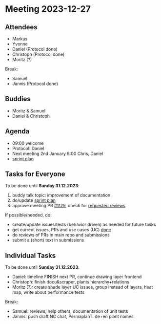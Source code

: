 # Meeting 2023-12-27

## Attendees

- Markus
- Yvonne
- Daniel (Protocol done)
- Christoph (Protocol done)
- Moritz (?)

Break:

- Samuel
- Jannis (Protocol done)

## Buddies

- Moritz & Samuel
- Daniel & Christoph

## Agenda

- 09:00 welcome
- Protocol: Daniel
- Next meeting 2nd January 9:00 Chris, Daniel
- [sprint plan](https://project.permaplant.net)

## Tasks for Everyone

To be done until **Sunday 31.12.2023**:

1. buddy talk topic: improvement of documentation
2. do/update [sprint plan](https://project.permaplant.net)
3. approve meeting PR [#1129](https://pull.permaplant.net/1129/files),
   check for [requested reviews](https://pulls.permaplant.net/?q=is%3Aopen+user-review-requested%3A%40me)

If possible/needed, do:

- create/update issues/tests (behavior driven) as needed for future tasks
- get current issues, PRs and use cases (UC) [done](../usecases/README.md)
- do reviews of PRs in main repo and submissions
- submit a (short) text in submissions

## Individual Tasks

To be done until **Sunday 31.12.2023**:

- Daniel: timeline FINISH next PR, continue drawing layer frontend
- Christoph: finish docu&scraper, plants hierarchy+relations
- Moritz (?): create shade layer UC issues, group instead of layers, heat map, write about performance tests

Break:

- Samuel: reviews, help others, documentation of unit tests
- Jannis: push draft NC chat, PermaplanT: de+en plant names
